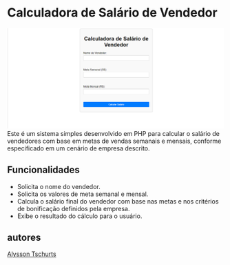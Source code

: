 
# Calculadora de Salário de Vendedor
![image info](TelaCalcular.png)
Este é um sistema simples desenvolvido em PHP para calcular o salário de vendedores com base em metas de vendas semanais e mensais, conforme especificado em um cenário de empresa descrito.

## Funcionalidades

- Solicita o nome do vendedor.
- Solicita os valores de meta semanal e mensal.
- Calcula o salário final do vendedor com base nas metas e nos critérios de bonificação definidos pela empresa.
- Exibe o resultado do cálculo para o usuário.

## autores

[Alysson Tschurts](https://github.com/AlyssonTschurts)

